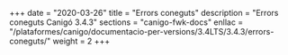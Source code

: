 +++
date        = "2020-03-26"
title       = "Errors coneguts"
description = "Errors coneguts Canigó 3.4.3"
sections    = "canigo-fwk-docs"
enllac		= "/plataformes/canigo/documentacio-per-versions/3.4LTS/3.4.3/errors-coneguts/"
weight      = 2
+++
